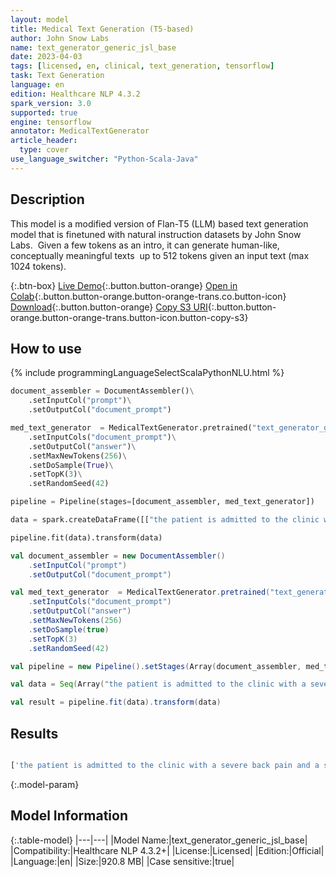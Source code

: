 ```yaml
---
layout: model
title: Medical Text Generation (T5-based)
author: John Snow Labs
name: text_generator_generic_jsl_base
date: 2023-04-03
tags: [licensed, en, clinical, text_generation, tensorflow]
task: Text Generation
language: en
edition: Healthcare NLP 4.3.2
spark_version: 3.0
supported: true
engine: tensorflow
annotator: MedicalTextGenerator
article_header:
  type: cover
use_language_switcher: "Python-Scala-Java"
---
```


## Description

This model is a modified version of Flan-T5 (LLM) based text generation model that is finetuned with natural instruction datasets by John Snow Labs.  Given a few tokens as an intro, it can generate human-like, conceptually meaningful texts  up to 512 tokens given an input text (max 1024 tokens).

{:.btn-box}
[Live Demo](https://demo.johnsnowlabs.com/healthcare/MEDICAL_TEXT_GENERATION/){:.button.button-orange}
[Open in Colab](https://colab.research.google.com/github/JohnSnowLabs/spark-nlp-workshop/blob/master/tutorials/Certification_Trainings/Healthcare/33.1.Medical_Text_Generation.ipynb){:.button.button-orange.button-orange-trans.co.button-icon}
[Download](https://s3.amazonaws.com/auxdata.johnsnowlabs.com/clinical/models/text_generator_generic_jsl_base_en_4.3.2_3.0_1680519245746.zip){:.button.button-orange}
[Copy S3 URI](s3://auxdata.johnsnowlabs.com/clinical/models/text_generator_generic_jsl_base_en_4.3.2_3.0_1680519245746.zip){:.button.button-orange.button-orange-trans.button-icon.button-copy-s3}

## How to use



<div class="tabs-box" markdown="1">
{% include programmingLanguageSelectScalaPythonNLU.html %}

```python
document_assembler = DocumentAssembler()\
    .setInputCol("prompt")\
    .setOutputCol("document_prompt")

med_text_generator  = MedicalTextGenerator.pretrained("text_generator_generic_jsl_base", "en", "clinical/models")\
    .setInputCols("document_prompt")\
    .setOutputCol("answer")\
    .setMaxNewTokens(256)\
    .setDoSample(True)\
    .setTopK(3)\
    .setRandomSeed(42)

pipeline = Pipeline(stages=[document_assembler, med_text_generator])

data = spark.createDataFrame([["the patient is admitted to the clinic with a severe back pain and "]]).toDF("prompt")

pipeline.fit(data).transform(data)

```
```scala
val document_assembler = new DocumentAssembler()
    .setInputCol("prompt")
    .setOutputCol("document_prompt")

val med_text_generator  = MedicalTextGenerator.pretrained("text_generator_generic_jsl_base", "en", "clinical/models")
    .setInputCols("document_prompt")
    .setOutputCol("answer")
    .setMaxNewTokens(256)
    .setDoSample(true)
    .setTopK(3)
    .setRandomSeed(42)

val pipeline = new Pipeline().setStages(Array(document_assembler, med_text_generator))

val data = Seq(Array("the patient is admitted to the clinic with a severe back pain and ")).toDS.toDF("prompt")

val result = pipeline.fit(data).transform(data)

```
</div>

## Results

```bash

['the patient is admitted to the clinic with a severe back pain and a severe left - sided leg pain. The patient was diagnosed with a lumbar disc herniation and underwent a discectomy. The patient was discharged on the third postoperative day. The patient was followed up for a period of 6 months and was found to be asymptomatic. A rare case of a giant cell tumor of the sacrum. Giant cell tumors ( GCTs ) are benign, locally aggressive tumors that are most commonly found in the long bones of the extremities. They are rarely found in the spine. We report a case of a GCT of the sacrum in a young female patient. The patient presented with a history of progressive lower back pain and a palpable mass in the left buttock. The patient underwent a left hemilaminectomy and biopsy. The histopathological examination revealed a GCT. The patient was treated with a combination of surgery and radiation therapy. The patient was followed up for 2 years and no recurrence was observed. A rare case of a giant cell tumor of the sacrum. Giant cell tumors ( GCTs ) are benign, locally aggressive tumors that are most commonly found in the long bones of the extremities. They are rarely found in the spine. We report a case of a GCT']

```

{:.model-param}
## Model Information

{:.table-model}
|---|---|
|Model Name:|text_generator_generic_jsl_base|
|Compatibility:|Healthcare NLP 4.3.2+|
|License:|Licensed|
|Edition:|Official|
|Language:|en|
|Size:|920.8 MB|
|Case sensitive:|true|
